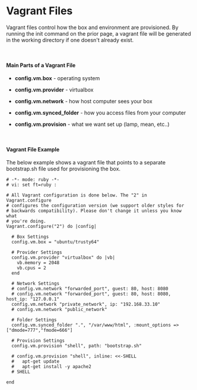 # Vagrant Files
Vagrant files control how the box and environment are provisioned. By running the init command on the prior page, a vagrant file will be generated in the working directory if one doesn't already exist.

<br/>

#### Main Parts of a Vagrant File
* **config.vm.box** - operating system

* **config.vm.provider** - virtualbox

* **config.vm.network** - how host computer sees your box

* **config.vm.synced_folder** - how you access files from your computer

* **config.vm.provision** - what we want set up (lamp, mean, etc..)

<br/>

#### Vagrant File Example
The below example shows a vagrant file that points to a separate bootstrap.sh file used for provisioning the box.

```
# -*- mode: ruby -*-
# vi: set ft=ruby :

# All Vagrant configuration is done below. The "2" in Vagrant.configure
# configures the configuration version (we support older styles for
# backwards compatibility). Please don't change it unless you know what
# you're doing.
Vagrant.configure("2") do |config|

  # Box Settings
  config.vm.box = "ubuntu/trusty64"

  # Provider Settings
  config.vm.provider "virtualbox" do |vb|
    vb.memory = 2048
    vb.cpus = 2
  end

  # Network Settings
  # config.vm.network "forwarded_port", guest: 80, host: 8080
  # config.vm.network "forwarded_port", guest: 80, host: 8080, host_ip: "127.0.0.1"
  config.vm.network "private_network", ip: "192.168.33.10"
  # config.vm.network "public_network"

  # Folder Settings
  config.vm.synced_folder ".", "/var/www/html", :mount_options => ["dmode=777","fmode=666"]

  # Provision Settings
  config.vm.provision "shell", path: "bootstrap.sh"

  # config.vm.provision "shell", inline: <<-SHELL
  #   apt-get update
  #   apt-get install -y apache2
  # SHELL

end
```
